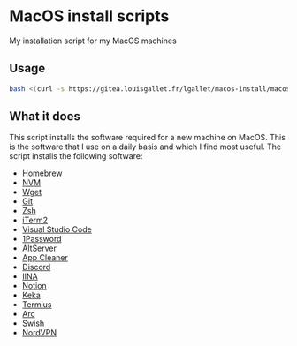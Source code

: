 # MacOS install scripts

My installation script for my MacOS machines

## Usage

```bash
bash <(curl -s https://gitea.louisgallet.fr/lgallet/macos-install/macos-setup.sh)
```

## What it does
This script installs the software required for a new machine on MacOS. This is the software that I use on a daily basis and which I find most useful. 
The script installs the following software:

- [Homebrew](https://brew.sh/)
- [NVM](https://github.com/nvm-sh/nvm)
- [Wget](https://www.gnu.org/software/wget/)
- [Git](https://git-scm.com/)
- [Zsh](https://www.zsh.org/)
- [iTerm2](https://iterm2.com/)
- [Visual Studio Code](https://code.visualstudio.com/)
- [1Password](https://1password.com/)
- [AltServer](https://altstore.io/)
- [App Cleaner](https://freemacsoft.net/appcleaner/)
- [Discord](https://discord.com/)
- [IINA](https://iina.io/)
- [Notion](https://www.notion.so/)
- [Keka](https://www.keka.io/)
- [Termius](https://termius.com/)
- [Arc](https://arc.net)
- [Swish](https://highlyopinionated.co/swish/)
- [NordVPN](https://nordvpn.com/)